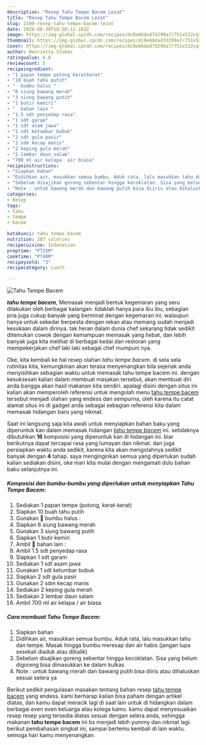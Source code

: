 ```yaml
---
description: "Resep Tahu Tempe Bacem Lezat"
title: "Resep Tahu Tempe Bacem Lezat"
slug: 2100-resep-tahu-tempe-bacem-lezat
date: 2020-08-30T18:50:12.183Z
image: https://img-global.cpcdn.com/recipes/dc0e66dad7d299a7/751x532cq70/tahu-tempe-bacem-foto-resep-utama.jpg
thumbnail: https://img-global.cpcdn.com/recipes/dc0e66dad7d299a7/751x532cq70/tahu-tempe-bacem-foto-resep-utama.jpg
cover: https://img-global.cpcdn.com/recipes/dc0e66dad7d299a7/751x532cq70/tahu-tempe-bacem-foto-resep-utama.jpg
author: Henrietta Stokes
ratingvalue: 4.8
reviewcount: 5
recipeingredient:
- "1 papan tempe potong keratkerat"
- "10 buah tahu putih"
- "  bumbu halus "
- "6 siung bawang merah"
- "3 siung bawang putih"
- "1 butir kemiri"
- "  bahan lain "
- "1.5 sdt penyedap rasa"
- "1 sdt garam"
- "1 sdt asam jawa"
- "1 sdt ketumbar bubuk"
- "2 sdt gula pasir"
- "2 sdm kecap manis"
- "2 keping gula merah"
- "2 lembar daun salam"
- "700 ml air kelapa  air biasa"
recipeinstructions:
- "Siapkan bahan"
- "Didihkan air, masukkan semua bumbu. Aduk rata, lalu masukkan tahu dan tempe. Masak hingga bumbu meresap dan air habis (jangan lupa sesekali diaduk atau dibalik)"
- "Sebelum disajikan goreng sebentar hingga kecoklatan. Sisa yang belum digoreng bisa dimasukkan ke dalam kulkas"
- "Note : untuk bawang merah dan bawang putih bisa diiris atau dihaluskan sesuai selera ya"
categories:
- Resep
tags:
- tahu
- tempe
- bacem

katakunci: tahu tempe bacem 
nutrition: 287 calories
recipecuisine: Indonesian
preptime: "PT25M"
cooktime: "PT48M"
recipeyield: "3"
recipecategory: Lunch

---
```



![Tahu Tempe Bacem](https://img-global.cpcdn.com/recipes/dc0e66dad7d299a7/751x532cq70/tahu-tempe-bacem-foto-resep-utama.jpg)

<b><i>tahu tempe bacem</i></b>, Memasak menjadi bentuk kegemaran yang seru dilakukan oleh berbagai kalangan. tidaklah hanya para ibu ibu, sebagian pria juga cukup banyak yang berminat dengan kegemaran ini. walaupun hanya untuk sekedar berpesta dengan rekan atau memang sudah menjadi kesukaan dalam dirinya. tak heran dalam dunia chef sekarang tidak sedikit ditemukan cowok dengan kemampuan memasak yang hebat, dan lebih banyak juga kita melihat di berbagai kedai dan restoran yang mempekerjakan chef laki laki sebagai chef mumpuni nya.



Oke, kita kembali ke hal resep olahan <i>tahu tempe bacem</i>. di sela sela rutinitas kita, kemungkinan akan terasa menyenangkan bila sejenak anda menyisihkan sebagian waktu untuk memasak tahu tempe bacem ini. dengan kesuksesan kalian dalam membuat masakan tersebut, akan membuat diri anda bangga akan hasil makanan kita sendiri. apalagi disini dengan situs ini kalian akan memperoleh referensi untuk mengolah menu <u>tahu tempe bacem</u> tersebut menjadi olahan yang endess dan sempurna, oleh karena itu catat alamat situs ini di gadget anda sebagai sebagian referensi kita dalam memasak hidangan baru yang nikmat.


Saat ini langsung saja kita awali untuk menyiapkan bahan baku yang diperuntuk kan dalam memasak hidangan <u><i>tahu tempe bacem</i></u> ini. setidaknya dibutuhkan <b>16</b> komposisi yang diperuntuk kan di hidangan ini. biar berikutnya dapat tercapai rasa yang lumayan dan nikmat. dan juga persiapkan waktu anda sedikit, karena kita akan mengolahnya sedikit banyak dengan <b>4</b> tahap. saya menginginkan semua yang diperlukan sudah kalian sediakan disini, oke mari kita mulai dengan mengamati dulu bahan baku selanjutnya ini.

<!--inarticleads1-->

##### Komposisi dan bumbu-bumbu yang diperlukan untuk menyiapkan Tahu Tempe Bacem:

1. Sediakan 1 papan tempe (potong, kerat-kerat)
1. Siapkan 10 buah tahu putih
1. Gunakan  🥥 bumbu halus :
1. Siapkan 6 siung bawang merah
1. Gunakan 3 siung bawang putih
1. Siapkan 1 butir kemiri
1. Ambil  🥥 bahan lain :
1. Ambil 1.5 sdt penyedap rasa
1. Siapkan 1 sdt garam
1. Sediakan 1 sdt asam jawa
1. Gunakan 1 sdt ketumbar bubuk
1. Siapkan 2 sdt gula pasir
1. Gunakan 2 sdm kecap manis
1. Sediakan 2 keping gula merah
1. Sediakan 2 lembar daun salam
1. Ambil 700 ml air kelapa / air biasa




<!--inarticleads2-->

##### Cara membuat Tahu Tempe Bacem:

1. Siapkan bahan
1. Didihkan air, masukkan semua bumbu. Aduk rata, lalu masukkan tahu dan tempe. Masak hingga bumbu meresap dan air habis (jangan lupa sesekali diaduk atau dibalik)
1. Sebelum disajikan goreng sebentar hingga kecoklatan. Sisa yang belum digoreng bisa dimasukkan ke dalam kulkas
1. Note : untuk bawang merah dan bawang putih bisa diiris atau dihaluskan sesuai selera ya




Berikut sedikit pengulasan masakan tentang bahan resep <u>tahu tempe bacem</u> yang endess. kami berharap kalian bisa paham dengan artikel diatas, dan kamu dapat meracik lagi di saat lain untuk di hidangkan dalam berbagai even even keluarga atau kolega kamu. kamu dapat menyesuaikan resep resep yang tersedia diatas sesuai dengan selera anda, sehingga makanan <b>tahu tempe bacem</b> ini bs menjadi lebih yummy dan nikmat lagi. berikut pembahasan singkat ini, sampai bertemu kembali di lain waktu. semoga hari kamu menyenangkan.

